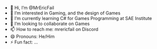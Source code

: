 - 👋 Hi, I’m @MrEricFail
- 👀 I’m interested in Gaming, and the design of Games
- 🌱 I’m currently learning C# for Games Programming at SAE Institute 
- 💞️ I’m looking to collaborate on Games
- 📫 How to reach me: mrericfail on Discord
- 😄 Pronouns: He/Him
- ⚡ Fun fact: ...

<!---
MrEricFail/MrEricFail is a ✨ special ✨ repository because its `README.md` (this file) appears on your GitHub profile.
You can click the Preview link to take a look at your changes.
--->
